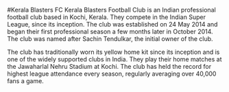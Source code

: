 #Kerala Blasters FC
Kerala Blasters Football Club is an Indian professional football club based in Kochi, Kerala. They compete in the Indian Super League, since its inception. The club was established on 24 May 2014 and began their first professional season a few months later in October 2014. The club was named after Sachin Tendulkar, the initial owner of the club.

The club has traditionally worn its yellow home kit since its inception and is one of the widely supported clubs in India. They play their home matches at the Jawaharlal Nehru Stadium at Kochi. The club has held the record for highest league attendance every season, regularly averaging over 40,000 fans a game.